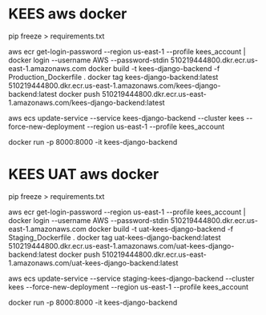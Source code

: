 
# KEES aws docker

pip freeze > requirements.txt

aws ecr get-login-password --region us-east-1 --profile kees_account | docker login --username AWS --password-stdin 510219444800.dkr.ecr.us-east-1.amazonaws.com
docker build -t kees-django-backend -f Production_Dockerfile .
docker tag kees-django-backend:latest 510219444800.dkr.ecr.us-east-1.amazonaws.com/kees-django-backend:latest
docker push 510219444800.dkr.ecr.us-east-1.amazonaws.com/kees-django-backend:latest

aws ecs update-service  --service kees-django-backend --cluster kees --force-new-deployment --region us-east-1 --profile kees_account

docker run -p 8000:8000 -it kees-django-backend


# KEES UAT aws docker
pip freeze > requirements.txt

aws ecr get-login-password --region us-east-1 --profile kees_account | docker login --username AWS --password-stdin 510219444800.dkr.ecr.us-east-1.amazonaws.com
docker build -t uat-kees-django-backend -f Staging_Dockerfile .
docker tag uat-kees-django-backend:latest 510219444800.dkr.ecr.us-east-1.amazonaws.com/uat-kees-django-backend:latest
docker push 510219444800.dkr.ecr.us-east-1.amazonaws.com/uat-kees-django-backend:latest

aws ecs update-service  --service  staging-kees-django-backend --cluster kees --force-new-deployment --region us-east-1 --profile kees_account

docker run -p 8000:8000 -it kees-django-backend